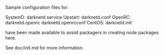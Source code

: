 Sample configuration files for:

SystemD: darknetd.service
Upstart: darknetd.conf
OpenRC:  darknetd.openrc
         darknetd.openrcconf
CentOS:  darknetd.init

have been made available to assist packagers in creating node packages here.

See doc/init.md for more information.
